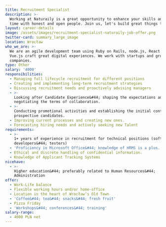 ```yaml
---
title: Recruitment Specialist
description: >-
  Working at Naturaily is a great opportunity to enhance your skills and spend
  time with honest and open people. Join us, let's build great things together!
layout: career-details
image: /assets/images/recruitment-specialist-naturaily-job-offer.png
twitter-card: summary_large_image
location: Wrocław
who_we_are: >-
  We are an agile development team using Ruby on Rails, node.js, React.js and
  Vue.js craft great digital experiences. We work with startups and grown-up
  companies.
type: Other
salary: '4000'
responsibilities:
  - Managing full lifecycle recruitment for different positions
  - Creating and implementing long-term recruitment strategies
  - Discussing recruitment needs and proactively advising managers
  - >-
    Looking after Candidate Experience&#44; shaping the expectations and
    negotiating the terms of collaboration.
  - >-
    Conducting promotional activities and establishing the initial contact with
    prospective candidates.
  - Improving current processes and creating new ones.
  - Forecasting hiring needs and actively seeking new Talent
requirements:
  - >-
    1+ years of experience in recruitment for technical positions (software
    developers&#44; testers)
  - 'Proficiency in Microsoft Office&#44; knowledge of HRMS is a plus.'
  - Ethical and discrete handling of confidential information.
  - Knowledge of Applicant Tracking Systems
nicehave:
  - >-
    Higher education&#44; preferably related to Human Resources&#44;
    Administration
offer:
  - Work-Life balance
  - Flexible working hours and/or home-office
  - Location in the heart of Wrocław’s Old Town
  - 'Coffee&#44; tea&#44; snacks&#44; fresh fruit'
  - Pizza Friday
  - 'Workshops&#44; conferences&#44; training'
salary-range:
  - 4000 PLN net
---
```


